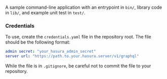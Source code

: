 A sample command-line application with an entrypoint in `bin/`, library code
in `lib/`, and example unit test in `test/`.


### Credentials
To use, create the `credentials.yaml` file in the repository root.
The file should be the following format:
``` yaml
admin secret: "your_hasura_admin_secret"
server url: "https://path.to.your.hasura.server/v1/graphql"
```
While the file is in `.gitignore`, be careful not to commit the file to your repository.
